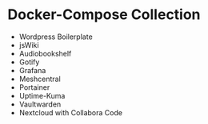 # Docker-Compose Collection

- Wordpress Boilerplate
- jsWiki
- Audiobookshelf
- Gotify
- Grafana
- Meshcentral
- Portainer
- Uptime-Kuma
- Vaultwarden
- Nextcloud with Collabora Code
